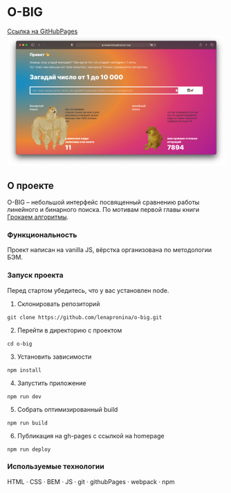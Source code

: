 # O-BIG
[Ссылка на GitHubPages](https://lenapronina.github.io/o-big)
![Project preview](./src/images/o-big-readme.png)

## О проекте
O-BIG – небольшой интерфейс посвященный сравнению работы линейного и бинарного поиска. 
По мотивам первой главы книги [Грокаем алгоритмы](https://github.com/KiraJS/grokking-algorithms).

### Функциональность
Проект написан на vanilla JS, вёрстка организована по методологии БЭМ.

### Запуск проекта

Перед стартом убедитесь, что у вас установлен node.

1. Склонировать репозиторий
  ```
  git clone https://github.com/lenapronina/o-big.git
  ```
2. Перейти в директорию с проектом
  ```
  cd o-big
  ```
3. Установить зависимости
  ```
  npm install
  ```
4. Запустить приложение  
  ```
  npm run dev
  ```
5. Собрать оптимизированный build
  ```
  npm run build
  ```
6. Публикация на gh-pages с ссылкой на homepage
  ```
  npm run deploy
  ```

### Используемые технологии
HTML · CSS · BEM · JS · git · githubPages · webpack · npm
